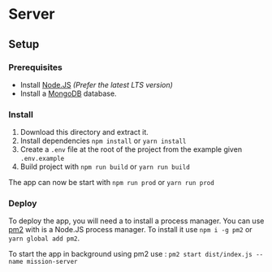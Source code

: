# Server

## Setup

### Prerequisites

- Install [Node.JS](https://nodejs.org/fr/download) _(Prefer the latest LTS version)_
- Install a [MongoDB](https://www.mongodb.com/fr-fr) database.

### Install

1. Download this directory and extract it.
2. Install dependencies `npm install` or `yarn install`
3. Create a `.env` file at the root of the project from the example given `.env.example`
4. Build project with `npm run build` or `yarn run build`

The app can now be start with `npm run prod` or `yarn run prod`

### Deploy

To deploy the app, you will need a to install a process manager. You can use [pm2](https://pm2.keymetrics.io/) with is a Node.JS process manager.
To install it use `npm i -g pm2` or `yarn global add pm2`.

To start the app in background using pm2 use : `pm2 start dist/index.js --name mission-server`
